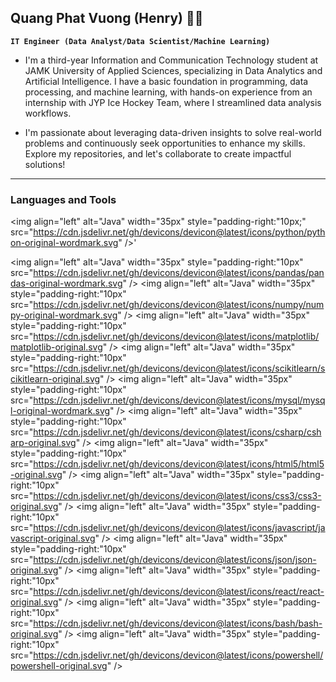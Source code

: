 ## Quang Phat Vuong (Henry) 👨‍💻

**`IT Engineer (Data Analyst/Data Scientist/Machine Learning)`**

- I'm a third-year Information and Communication Technology student at JAMK University of Applied Sciences, specializing in Data Analytics and Artificial Intelligence. I have a basic foundation in programming, data processing, and machine learning, with hands-on experience from an internship with JYP Ice Hockey Team, where I streamlined data analysis workflows.

- I'm passionate about leveraging data-driven insights to solve real-world problems and continuously seek opportunities to enhance my skills. Explore my repositories, and let's collaborate to create impactful solutions!

---

### Languages and Tools

<img align="left" alt="Java" width="35px" style="padding-right:"10px;" src="https://cdn.jsdelivr.net/gh/devicons/devicon@latest/icons/python/python-original-wordmark.svg" />'

<img align="left" alt="Java" width="35px" style="padding-right:"10px" src="https://cdn.jsdelivr.net/gh/devicons/devicon@latest/icons/pandas/pandas-original-wordmark.svg" />
<img align="left" alt="Java" width="35px" style="padding-right:"10px" src="https://cdn.jsdelivr.net/gh/devicons/devicon@latest/icons/numpy/numpy-original-wordmark.svg" />
<img align="left" alt="Java" width="35px" style="padding-right:"10px" src="https://cdn.jsdelivr.net/gh/devicons/devicon@latest/icons/matplotlib/matplotlib-original.svg" />
<img align="left" alt="Java" width="35px" style="padding-right:"10px" src="https://cdn.jsdelivr.net/gh/devicons/devicon@latest/icons/scikitlearn/scikitlearn-original.svg" />
<img align="left" alt="Java" width="35px" style="padding-right:"10px" src="https://cdn.jsdelivr.net/gh/devicons/devicon@latest/icons/mysql/mysql-original-wordmark.svg" />
<img align="left" alt="Java" width="35px" style="padding-right:"10px" src="https://cdn.jsdelivr.net/gh/devicons/devicon@latest/icons/csharp/csharp-original.svg" />
<img align="left" alt="Java" width="35px" style="padding-right:"10px" src="https://cdn.jsdelivr.net/gh/devicons/devicon@latest/icons/html5/html5-original.svg" />
<img align="left" alt="Java" width="35px" style="padding-right:"10px" src="https://cdn.jsdelivr.net/gh/devicons/devicon@latest/icons/css3/css3-original.svg" />
<img align="left" alt="Java" width="35px" style="padding-right:"10px" src="https://cdn.jsdelivr.net/gh/devicons/devicon@latest/icons/javascript/javascript-original.svg" />
<img align="left" alt="Java" width="35px" style="padding-right:"10px" src="https://cdn.jsdelivr.net/gh/devicons/devicon@latest/icons/json/json-original.svg" />
<img align="left" alt="Java" width="35px" style="padding-right:"10px" src="https://cdn.jsdelivr.net/gh/devicons/devicon@latest/icons/react/react-original.svg" />
<img align="left" alt="Java" width="35px" style="padding-right:"10px" src="https://cdn.jsdelivr.net/gh/devicons/devicon@latest/icons/bash/bash-original.svg" />
<img align="left" alt="Java" width="35px" style="padding-right:"10px"
src="https://cdn.jsdelivr.net/gh/devicons/devicon@latest/icons/powershell/powershell-original.svg" />


          
          
          
          
          


          
